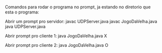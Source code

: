 Comandos para rodar o programa no prompt, ja estando no diretorio que esta o programa:

Abrir um prompt pro servidor:
javac UDPServer.java
javac JogoDaVelha.java
java UDPServer.java

Abrir prompt pro cliente 1:
java JogoDaVelha.java X

Abrir prompt pro cliente 2:
java JogoDaVelha.java O

